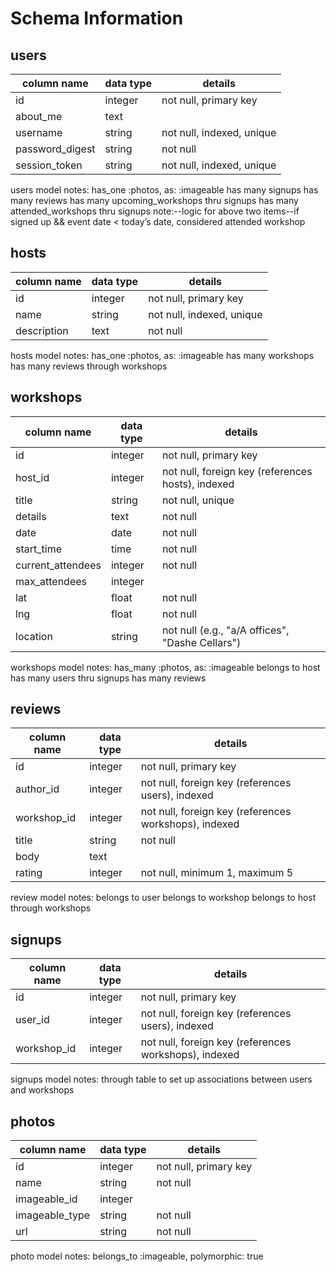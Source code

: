 # Schema Information

## users
column name     | data type | details
----------------|-----------|-----------------------
id              | integer   | not null, primary key
about_me        | text      |
username        | string    | not null, indexed, unique
password_digest | string    | not null
session_token   | string    | not null, indexed, unique

users model notes:
  has_one :photos, as: :imageable
  has many signups
  has many reviews
	has many upcoming_workshops thru signups
	has many attended_workshops thru signups
	note:--logic for above two items--if signed up && event date < today’s date, considered attended workshop


## hosts
column name | data type | details
------------|-----------|-----------------------
id          | integer   | not null, primary key
name        | string    | not null, indexed, unique
description | text      | not null

hosts model notes:
  has_one :photos, as: :imageable
  has many workshops
  has many reviews through workshops


## workshops
column name | data type | details
------------|-----------|-----------------------
id          | integer   | not null, primary key
host_id     | integer   | not null, foreign key (references hosts), indexed
title       | string    | not null, unique
details     | text      | not null
date        | date      | not null
start_time  | time      | not null
current_attendees | integer | not null
max_attendees     | integer |
lat         | float     | not null
lng         | float     | not null
location    | string    | not null (e.g., "a/A offices", "Dashe Cellars")

workshops model notes:
  has_many :photos, as: :imageable
  belongs to host
  has many users thru signups
  has many reviews


## reviews
column name | data type | details
------------|-----------|-----------------------
id          | integer   | not null, primary key
author_id   | integer   | not null, foreign key (references users), indexed
workshop_id | integer   | not null, foreign key (references workshops), indexed
title       | string    | not null
body        | text      |
rating      | integer   | not null, minimum 1, maximum 5

review model notes:
  belongs to user
  belongs to workshop
  belongs to host through workshops

## signups
column name | data type | details
------------|-----------|-----------------------
id          | integer   | not null, primary key
user_id     | integer   | not null, foreign key (references users), indexed
workshop_id | integer   | not null, foreign key (references workshops), indexed

signups model notes:
  through table to set up associations between users and workshops

## photos
column name | data type | details
------------|-----------|-----------------------
id          | integer   | not null, primary key
name        | string    | not null
imageable_id  | integer |
imageable_type  | string   | not null
url         | string    | not null

photo model notes:
  belongs_to :imageable, polymorphic: true
